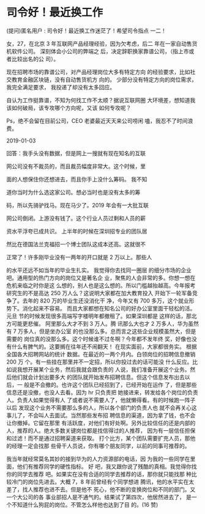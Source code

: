 # 司令好！最近换工作

(提问)匿名用户 : 司令好！最近换工作迷茫了！希望司令指点 一二！

女，27，在北京 3 年互联网产品经理经验，因为欠考虑，后二 年在一家自动售货机软件公司。 深刻体会小公司的弊端之 后，决定辞职换家靠谱公司，（指上市或者比较出名的公 司）。

现在招聘市场的靠谱公司，对产品经理岗位大多有特定方向 的经验要求，比如社交教育金融区块链，没有自动售货机方 向的。 少部分没有特定方向的岗位需求，我完全满足要求， 我投递了却没有太多回应。

自认为工作挺靠谱，不知为何找工作不太顺？据说互联网圈 大环境差，想知道我该如何破局，该专攻哪个方向呢，又该 如何专攻呢？

Ps，绝不会留在目前公司，CEO 老婆最近天天来公司唠闲 嗑，我忍不了时间浪费。

2019-01-03

回答：我手头没有数据，但是网上一搜就有现在知名的互联

网公司没有不裁员的，而且裁员幅度非常大。这个时候，里

面的人想保住你还想进去，而且你手上没什么筹码。 我不知

道你当时为什么选这家公司。想必当时也是没有太多的筹

码，所以先骑驴找马。现在马少了。2019 年会有一大批互联

网公司倒闭。上游没有钱了。这个行业人员过剩和人员的薪

资水平浮夸已成共识。 上半年的时候在深圳招专业的团队居

然比在德国法兰克福招一个博士团队这成本还高。这就很不

正常了！许多刚毕业没有一两年的开口就是 2 万以上。那些人

的水平还远不如当年的毕业生扎实。 我觉得你去找同一圈层 的细分市场的企业吧。通用型的热门方向的岗位又是著名企 业，聚焦的人会非常的多。你想一想在危机来临之时你是这 么想的，别人也是这么想的。所以门槛越抬越高。今年报考 研究生的不是高达 250 万人么？这说明大家都在加大教育投入 开始下一轮军备竞争了。去年的 820 万的毕业生还没消化干 净，今年又有 700 多万，这个就业形势下。消化起来不容易。 而且大家都想在知名公司的好办公室里面干轻松的活。元旦 节的时候发现很多高端写字楼明年都撤租了。如果深圳都是 这样的话，那北方可能更悲催。 阿里那么大才不到 3 万人。腾 讯那么大也才 2 万多人，华为虽然有 7 万多人，但是坐办公室 的也没那么多。总而言之这些企业规模虽然大，但是需要的 岗位真的没那么多。这个时候谁不过冬啊？今年都不发年终 奖，好像也没有什么有脾气的。这要搁在往年还不闹翻天！ 在现实面前，大家都很务实。 根据全国各大招聘网站的统计 数据。在最近的一两个月内。白领岗位的招聘信息撤销 200 万 个。有一些挂在那里并不一定招，所以你投过去的话可能没 什么反应。比如说我想开展某个业务，然后我就会跟负责的 人说，我们准备开展这个业务。然后他们就会计划出要多大 的团队就开始发布招聘信息。但这个信息发布出去以后，一 般是不会撤的。也许这个团队已经招到了，已经开始在运作 了，但是那些信息还是没撤，也没人去看。因为 hr 只负责把 她接进来，转发给各个岗位的负责人。负责人如果觉得有人 了或者说不需要人了，他就懒得看。有的时候跑一阵子以后 发现这个业务不需要那么多的人，所以各个部门的负责人也 就不会再关心这事儿了，不会叫人去面试。当然那些发布招 聘信息的渠道，因为拿了钱，也不会让你撤掉。它留在那里 有活跃度，对他们有好处啊。另外比较信任的还是内部的 人，推荐的人。绝大多数关键岗位都是找信得过的人推荐， 因为有一层信任担保和过滤！而不是通过招聘渠道来获取。 打个比方，某个团队需要扩充人员，那他的经理一定会找那 些骨干人员说，你有哪个朋友同学，以前的同事可推荐的。

我当年就经常莫名其妙的接到华为的人力资源部的电话，因 为我的一些同学在里面，他们有推荐同学的硬性指标。 好 吧，我又跟你说了残酷的真相。我觉得你找你的同学去推荐 吧。如果实在没有合适的同学去推荐的话，那你就只能找那 种比较冷门的岗位先进去。大概 7，8 年前曾经有个同学想进 腾讯，他的水平实在太差了，找人推荐也进不去。但是他不 死心，他不断的变换岗位和不同的部门。又一个大公司的各 事业部招人是不通气的。结果试了第四次，他居然进去了， 是一个不知道什么狗屁的岗位。不管怎么样他也达到了目 的。(16 赞)